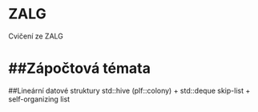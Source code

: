# ZALG
Cvičení ze ZALG


##Zápočtová témata 
==============

##Lineární datové struktury
std::hive (plf::colony) + std::deque
skip-list + self-organizing list

